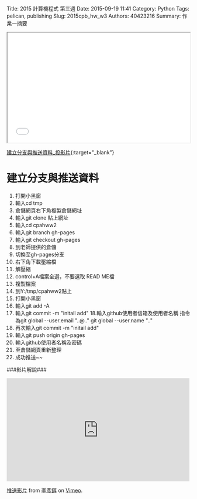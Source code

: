 Title: 2015 計算機程式 第三週
Date: 2015-09-19 11:41
Category: Python
Tags: pelican, publishing
Slug: 2015cpb_hw_w3
Authors: 40423216
Summary: 作業一摘要

<iframe src="40423216_cp_w3_p.html" width="500" height="300"></iframe>

[建立分支與推送資料_投影片](40423216_cp_w3_p.html){:target="_blank"}

建立分支與推送資料
============
                                        
                                                
                                                    
  1. 打開小黑窗
2. 輸入cd tmp
3. 倉儲網頁右下角複製倉儲網址
4. 輸入git clone 貼上網址
5. 輸入cd cpahww2
6. 輸入git branch gh-pages
7. 輸入git checkout gh-pages
8. 到老師提供的倉儲
9. 切換至gh-pages分支
10. 右下角下載壓縮檔
11. 解壓縮
12. control+A檔案全選，不要選取 READ ME檔
 13. 複製檔案
14. 到Y:/tmp/cpahww2貼上
 15. 打開小黑窗
16. 輸入git add -A
17. 輸入git commit -m "initail add"
18.輸入github使用者信箱及使用者名稱
     指令為git global --user.email "..@.."
                 git global --user.name ".."
19. 再次輸入git commit -m "initail add"
20. 輸入git push origin gh-pages
21. 輸入github使用者名稱及密碼
22. 至倉儲網頁重新整理
23. 成功推送~~
                                    
                                    
                                    
###影片解說###
                        
                                
<iframe src="https://player.vimeo.com/video/145229545" width="500" height="281" frameborder="0" webkitallowfullscreen mozallowfullscreen allowfullscreen></iframe> <p><a href="https://vimeo.com/145229545">推送影片</a> from <a href="https://vimeo.com/user45467634">李彥錞</a> on <a href="https://vimeo.com">Vimeo</a>.</p>